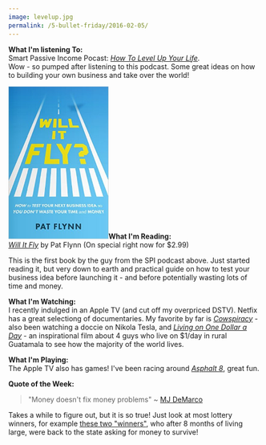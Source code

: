 ```yaml
---
image: levelup.jpg
permalink: /5-bullet-friday/2016-02-05/
---
```

**What I'm listening To:** 
<br>Smart Passive Income Pocast: _<a href="http://www.smartpassiveincome.com/how-to-level-up-your-life-with-steve-kamb/" target="_blank">How To Level Up Your Life</a>._
<br>Wow - so pumped after listening to this podcast. Some great ideas on how to building your own business and take over the world!

<a href="http://amzn.to/209C0Xy" target="_blank"><img src="/images/willitfly.jpg" width="200" class="left"></a>**What I'm Reading:** 
<br>_<a href="http://amzn.to/209C0Xy" target="_blank">Will It Fly</a>_ by Pat Flynn (On special right now for $2.99)

This is the first book by the guy from the SPI podcast above. Just started reading it, but very down to earth and practical guide on how to test your business idea before launching it - and before potentially wasting lots of time and money.

**What I'm Watching:** 
<br>I recently indulged in an Apple TV (and cut off my overpriced DSTV). Netfix has a great selectiong of documentaries. My favorite by far is _<a href="http://www.cowspiracy.com/" target="_blank">Cowspiracy</a>_ - also been watching a doccie on Nikola Tesla, and  _<a href="http://livingonone.org/" target="_blank">Living on One Dollar a Day</a>_ - an inspirational film about 4 guys who live on $1/day in rural Guatamala to see how the majority of the world lives.

**What I'm Playing:** 
<br>The Apple TV also has games! I've been racing around _<a href="http://www.gameloft.com/asphalt8/" target="_blank">Asphalt 8</a>_, great fun.

**Quote of the Week:** 

>"Money doesn't fix money problems" ~ <a href="http://timosolo.me/blog/the-fastlane-millionaire-review">MJ DeMarco</a>

Takes a while to figure out, but it is so true! Just look at most lottery winners, for example <a href="http://www.telegraph.co.uk/news/newstopics/howaboutthat/12086871/Lottery-winners-demand-benefits-again-after-spending-50k-in-eight-months.html" target="_blank">these two "winners"</a>, who after 8 months of living large, were back to the state asking for money to survive!

